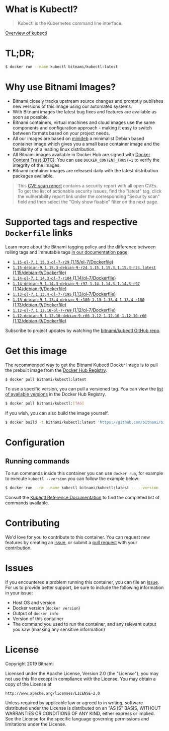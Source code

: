 
# What is Kubectl?

> Kubectl is the Kubernetes command line interface.

[Overview of kubectl](https://kubernetes.io/docs/reference/kubectl/overview/)

# TL;DR;

```bash
$ docker run --name kubectl bitnami/kubectl:latest
```

# Why use Bitnami Images?

* Bitnami closely tracks upstream source changes and promptly publishes new versions of this image using our automated systems.
* With Bitnami images the latest bug fixes and features are available as soon as possible.
* Bitnami containers, virtual machines and cloud images use the same components and configuration approach - making it easy to switch between formats based on your project needs.
* All our images are based on [minideb](https://github.com/bitnami/minideb) a minimalist Debian based container image which gives you a small base container image and the familiarity of a leading linux distribution.
* All Bitnami images available in Docker Hub are signed with [Docker Content Trust (DTC)](https://docs.docker.com/engine/security/trust/content_trust/). You can use `DOCKER_CONTENT_TRUST=1` to verify the integrity of the images.
* Bitnami container images are released daily with the latest distribution packages available.


> This [CVE scan report](https://quay.io/repository/bitnami/kubectl?tab=tags) contains a security report with all open CVEs. To get the list of actionable security issues, find the "latest" tag, click the vulnerability report link under the corresponding "Security scan" field and then select the "Only show fixable" filter on the next page.

# Supported tags and respective `Dockerfile` links

Learn more about the Bitnami tagging policy and the difference between rolling tags and immutable tags [in our documentation page](https://docs.bitnami.com/containers/how-to/understand-rolling-tags-containers/).


* [`1.15-ol-7`, `1.15.3-ol-7-r29` (1.15/ol-7/Dockerfile)](https://github.com/bitnami/bitnami-docker-kubectl/blob/1.15.3-ol-7-r29/1.15/ol-7/Dockerfile)
* [`1.15-debian-9`, `1.15.3-debian-9-r24`, `1.15`, `1.15.3`, `1.15.3-r24`, `latest` (1.15/debian-9/Dockerfile)](https://github.com/bitnami/bitnami-docker-kubectl/blob/1.15.3-debian-9-r24/1.15/debian-9/Dockerfile)
* [`1.14-ol-7`, `1.14.3-ol-7-r104` (1.14/ol-7/Dockerfile)](https://github.com/bitnami/bitnami-docker-kubectl/blob/1.14.3-ol-7-r104/1.14/ol-7/Dockerfile)
* [`1.14-debian-9`, `1.14.3-debian-9-r97`, `1.14`, `1.14.3`, `1.14.3-r97` (1.14/debian-9/Dockerfile)](https://github.com/bitnami/bitnami-docker-kubectl/blob/1.14.3-debian-9-r97/1.14/debian-9/Dockerfile)
* [`1.13-ol-7`, `1.13.4-ol-7-r195` (1.13/ol-7/Dockerfile)](https://github.com/bitnami/bitnami-docker-kubectl/blob/1.13.4-ol-7-r195/1.13/ol-7/Dockerfile)
* [`1.13-debian-9`, `1.13.4-debian-9-r180`, `1.13`, `1.13.4`, `1.13.4-r180` (1.13/debian-9/Dockerfile)](https://github.com/bitnami/bitnami-docker-kubectl/blob/1.13.4-debian-9-r180/1.13/debian-9/Dockerfile)
* [`1.12-ol-7`, `1.12.10-ol-7-r69` (1.12/ol-7/Dockerfile)](https://github.com/bitnami/bitnami-docker-kubectl/blob/1.12.10-ol-7-r69/1.12/ol-7/Dockerfile)
* [`1.12-debian-9`, `1.12.10-debian-9-r66`, `1.12`, `1.12.10`, `1.12.10-r66` (1.12/debian-9/Dockerfile)](https://github.com/bitnami/bitnami-docker-kubectl/blob/1.12.10-debian-9-r66/1.12/debian-9/Dockerfile)

Subscribe to project updates by watching the [bitnami/kubectl GitHub repo](https://github.com/bitnami/bitnami-docker-kubectl).

# Get this image

The recommended way to get the Bitnami Kubectl Docker Image is to pull the prebuilt image from the [Docker Hub Registry](https://hub.docker.com/r/bitnami/kubectl).

```bash
$ docker pull bitnami/kubectl:latest
```

To use a specific version, you can pull a versioned tag. You can view the [list of available versions](https://hub.docker.com/r/bitnami/kubectl/tags/) in the Docker Hub Registry.

```bash
$ docker pull bitnami/kubectl:[TAG]
```

If you wish, you can also build the image yourself.

```bash
$ docker build -t bitnami/kubectl:latest 'https://github.com/bitnami/bitnami-docker-kubectl.git#master:1.15/debian-9'
```

# Configuration

## Running commands

To run commands inside this container you can use `docker run`, for example to execute `kubectl --version` you can follow the example below:

```bash
$ docker run --rm --name kubectl bitnami/kubectl:latest -- --version
```

Consult the [Kubectl Reference Documentation](https://kubernetes.io/docs/reference/generated/kubectl/kubectl-commands) to find the completed list of commands available.

# Contributing

We'd love for you to contribute to this container. You can request new features by creating an [issue](https://github.com/bitnami/bitnami-docker-kubectl/issues), or submit a [pull request](https://github.com/bitnami/bitnami-docker-kubectl/pulls) with your contribution.

# Issues

If you encountered a problem running this container, you can file an [issue](https://github.com/bitnami/bitnami-docker-kubectl/issues). For us to provide better support, be sure to include the following information in your issue:

- Host OS and version
- Docker version (`docker version`)
- Output of `docker info`
- Version of this container
- The command you used to run the container, and any relevant output you saw (masking any sensitive information)

# License

Copyright 2019 Bitnami

Licensed under the Apache License, Version 2.0 (the "License");
you may not use this file except in compliance with the License.
You may obtain a copy of the License at

    http://www.apache.org/licenses/LICENSE-2.0

Unless required by applicable law or agreed to in writing, software
distributed under the License is distributed on an "AS IS" BASIS,
WITHOUT WARRANTIES OR CONDITIONS OF ANY KIND, either express or implied.
See the License for the specific language governing permissions and
limitations under the License.
